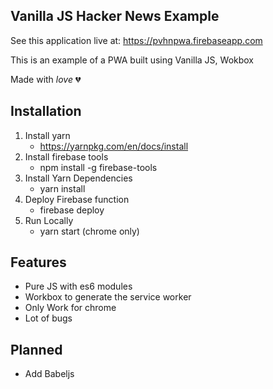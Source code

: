 ## Vanilla JS Hacker News Example

See this application live at: https://pvhnpwa.firebaseapp.com

This is an example of a PWA built using Vanilla JS, Wokbox

Made with _love_ 💔


## Installation

1. Install yarn
    * https://yarnpkg.com/en/docs/install
2. Install firebase tools
    * npm install -g firebase-tools
3. Install Yarn Dependencies
    * yarn install
4. Deploy Firebase function
    * firebase deploy
5. Run Locally
    * yarn start (chrome only)

## Features

- Pure JS with es6 modules
- Workbox to generate the service worker
- Only Work for chrome
- Lot of bugs

## Planned

- Add Babeljs
